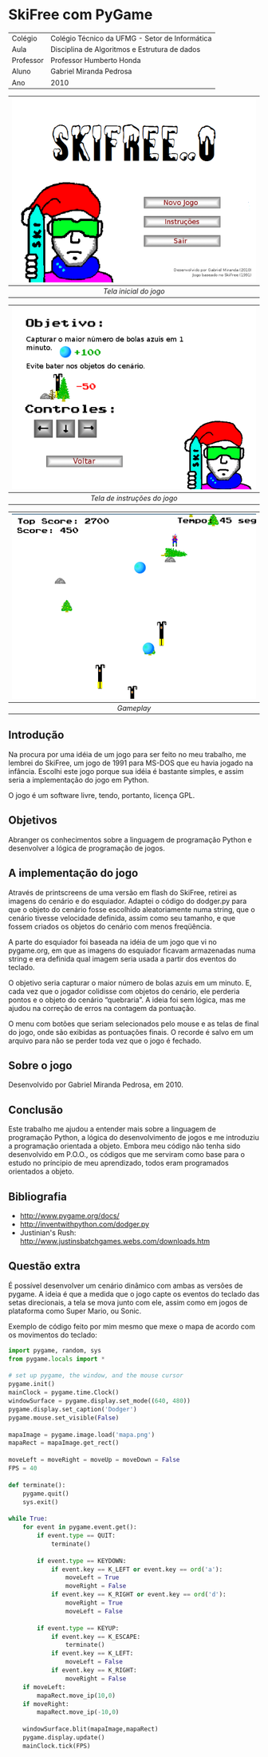 # SkiFree com PyGame

|           |                                                |
|-----------|------------------------------------------------|
| Colégio   | Colégio Técnico da UFMG - Setor de Informática |
| Aula      | Disciplina de Algoritmos e Estrutura de dados  |
| Professor | Professor Humberto Honda                       |
| Aluno     | Gabriel Miranda Pedrosa                        |
| Ano       | 2010                                           |

| ![Tela inicial](docs/homescreen.png) |
|:--:|
| *Tela inicial do jogo* |

| ![Tela de instruções](docs/instructions.png) |
|:--:|
| *Tela de instruções do jogo* |

| ![Gameplay](docs/gameplay.png) |
|:--:|
| *Gameplay* |

## Introdução

Na procura por uma idéia de um jogo para ser feito no meu trabalho, me lembrei
do SkiFree, um jogo de 1991 para MS-DOS que eu havia jogado na infância. Escolhi
este jogo porque sua idéia é bastante simples, e assim seria a implementação do
jogo em Python.

O jogo é um software livre, tendo, portanto, licença GPL.

## Objetivos

Abranger os conhecimentos sobre a linguagem de programação Python e desenvolver
a lógica de programação de jogos.

## A implementação do jogo

Através de printscreens de uma versão em flash do SkiFree, retirei as imagens do
cenário e do esquiador. Adaptei o código do dodger.py para que o objeto do
cenário fosse escolhido aleatoriamente numa string, que o cenário tivesse
velocidade definida, assim como seu tamanho, e que fossem criados os objetos do
cenário com menos freqüência.

A parte do esquiador foi baseada na idéia de um jogo que vi no pygame.org, em
que as imagens do esquiador ficavam armazenadas numa string e era definida qual
imagem seria usada a partir dos eventos do teclado.

O objetivo seria capturar o maior número de bolas azuis em um minuto. E, cada
vez que o jogador colidisse com objetos do cenário, ele perderia pontos e o
objeto do cenário “quebraria”. A ideia foi sem lógica, mas me ajudou na correção
de erros na contagem da pontuação.

O menu com botões que seriam selecionados pelo mouse e as telas de final do
jogo, onde são exibidas as pontuações finais. O recorde é salvo em um arquivo
para não se perder toda vez que o jogo é fechado.

## Sobre o jogo

Desenvolvido por Gabriel Miranda Pedrosa, em 2010.

## Conclusão

Este trabalho me ajudou a entender mais sobre a linguagem de programação Python,
a lógica do desenvolvimento de jogos e me introduziu a programação orientada a
objeto. Embora meu código não tenha sido desenvolvido em P.O.O., os códigos que
me serviram como base para o estudo no príncipio de meu aprendizado, todos eram
programados orientados a objeto.

## Bibliografia

- http://www.pygame.org/docs/
- http://inventwithpython.com/dodger.py
- Justinian's Rush: http://www.justinsbatchgames.webs.com/downloads.htm

## Questão extra

É possível desenvolver um cenário dinâmico com ambas as versões de pygame. A
ideia é que a medida que o jogo capte os eventos do teclado das setas
direcionais, a tela se mova junto com ele, assim como em jogos de plataforma
como Super Mario, ou Sonic.

Exemplo de código feito por mim mesmo que mexe o mapa de acordo com os
movimentos do teclado:

```python
import pygame, random, sys
from pygame.locals import *

# set up pygame, the window, and the mouse cursor
pygame.init()
mainClock = pygame.time.Clock()
windowSurface = pygame.display.set_mode((640, 480))
pygame.display.set_caption('Dodger')
pygame.mouse.set_visible(False)

mapaImage = pygame.image.load('mapa.png')
mapaRect = mapaImage.get_rect()

moveLeft = moveRight = moveUp = moveDown = False
FPS = 40

def terminate():
    pygame.quit()
    sys.exit()

while True:
	for event in pygame.event.get():
		if event.type == QUIT:
			terminate()

		if event.type == KEYDOWN:
			if event.key == K_LEFT or event.key == ord('a'):
				moveLeft = True
				moveRight = False
			if event.key == K_RIGHT or event.key == ord('d'):
				moveRight = True
				moveLeft = False

		if event.type == KEYUP:
			if event.key == K_ESCAPE:
				terminate()
			if event.key == K_LEFT:
				moveLeft = False
			if event.key == K_RIGHT:
				moveRight = False
	if moveLeft:
		mapaRect.move_ip(10,0)
	if moveRight:
		mapaRect.move_ip(-10,0)

	windowSurface.blit(mapaImage,mapaRect)
	pygame.display.update()
	mainClock.tick(FPS)
```
